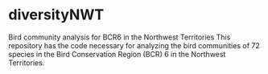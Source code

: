 # diversityNWT
Bird community analysis for BCR6 in the Northwest Territories
This repository has the code necessary for analyzing the bird communities  of 72 species in the Bird Conservation Region (BCR) 6 in 
the Northwest Territories. 
